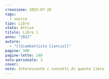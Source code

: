 ```yaml
---
creazione: 2025-07-28
tags:
  - source
tipo: Libro
stato: Attivo
titolo: Libro 1
anno: "2022"
autore:
  - "[[Giambattista Ciancio]]"
pagine: 300
pagine-lette: 140
voto-personale: 3
cover: 
note: Interessante i concetti di questo libro
---
```


